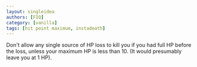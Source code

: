 ```yaml
---
layout: singleidea
authors: [FIQ]
category: [vanilla]
tags: [hit point maximum, instadeath]
---
```

Don't allow any single source of HP loss to kill you if you had full HP before the loss, unless your maximum HP is less than 10. (It would presumably leave you at 1 HP).
